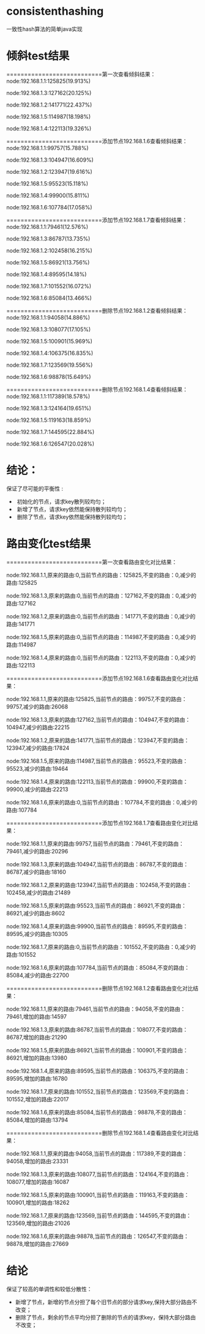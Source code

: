 # consistenthashing

一致性hash算法的简单java实现

# 倾斜test结果

===========================第一次查看倾斜结果：
node:192.168.1.1:125825(19.913%)

node:192.168.1.3:127162(20.125%)

node:192.168.1.2:141771(22.437%)

node:192.168.1.5:114987(18.198%)

node:192.168.1.4:122113(19.326%)

===========================添加节点192.168.1.6查看倾斜结果：
node:192.168.1.1:99757(15.788%)

node:192.168.1.3:104947(16.609%)

node:192.168.1.2:123947(19.616%)

node:192.168.1.5:95523(15.118%)

node:192.168.1.4:99900(15.811%)

node:192.168.1.6:107784(17.058%)

===========================添加节点192.168.1.7查看倾斜结果：
node:192.168.1.1:79461(12.576%)

node:192.168.1.3:86787(13.735%)

node:192.168.1.2:102458(16.215%)

node:192.168.1.5:86921(13.756%)

node:192.168.1.4:89595(14.18%)

node:192.168.1.7:101552(16.072%)

node:192.168.1.6:85084(13.466%)

===========================删除节点192.168.1.2查看倾斜结果：
node:192.168.1.1:94058(14.886%)

node:192.168.1.3:108077(17.105%)

node:192.168.1.5:100901(15.969%)

node:192.168.1.4:106375(16.835%)

node:192.168.1.7:123569(19.556%)

node:192.168.1.6:98878(15.649%)

===========================删除节点192.168.1.4查看倾斜结果：
node:192.168.1.1:117389(18.578%)

node:192.168.1.3:124164(19.651%)

node:192.168.1.5:119163(18.859%)

node:192.168.1.7:144595(22.884%)

node:192.168.1.6:126547(20.028%)

# 结论：

保证了尽可能的平衡性 :

- ​    初始化的节点，请求key散列较均匀；
- ​    新增了节点，请求key依然能保持散列较均匀；
- ​    删除了节点，请求key依然能保持散列较均匀；

# 路由变化test结果

===========================第一次查看路由变化对比结果：

node:192.168.1.1,原来的路由:0,当前节点的路由：125825,不变的路由：0,减少的路由:125825

node:192.168.1.3,原来的路由:0,当前节点的路由：127162,不变的路由：0,减少的路由:127162

node:192.168.1.2,原来的路由:0,当前节点的路由：141771,不变的路由：0,减少的路由:141771

node:192.168.1.5,原来的路由:0,当前节点的路由：114987,不变的路由：0,减少的路由:114987

node:192.168.1.4,原来的路由:0,当前节点的路由：122113,不变的路由：0,减少的路由:122113

===========================添加节点192.168.1.6查看路由变化对比结果：

node:192.168.1.1,原来的路由:125825,当前节点的路由：99757,不变的路由：99757,减少的路由:26068

node:192.168.1.3,原来的路由:127162,当前节点的路由：104947,不变的路由：104947,减少的路由:22215

node:192.168.1.2,原来的路由:141771,当前节点的路由：123947,不变的路由：123947,减少的路由:17824

node:192.168.1.5,原来的路由:114987,当前节点的路由：95523,不变的路由：95523,减少的路由:19464

node:192.168.1.4,原来的路由:122113,当前节点的路由：99900,不变的路由：99900,减少的路由:22213

node:192.168.1.6,原来的路由:0,当前节点的路由：107784,不变的路由：0,减少的路由:107784

===========================添加节点192.168.1.7查看路由变化对比结果：

node:192.168.1.1,原来的路由:99757,当前节点的路由：79461,不变的路由：79461,减少的路由:20296

node:192.168.1.3,原来的路由:104947,当前节点的路由：86787,不变的路由：86787,减少的路由:18160

node:192.168.1.2,原来的路由:123947,当前节点的路由：102458,不变的路由：102458,减少的路由:21489

node:192.168.1.5,原来的路由:95523,当前节点的路由：86921,不变的路由：86921,减少的路由:8602

node:192.168.1.4,原来的路由:99900,当前节点的路由：89595,不变的路由：89595,减少的路由:10305

node:192.168.1.7,原来的路由:0,当前节点的路由：101552,不变的路由：0,减少的路由:101552

node:192.168.1.6,原来的路由:107784,当前节点的路由：85084,不变的路由：85084,减少的路由:22700

===========================删除节点192.168.1.2查看路由变化对比结果：

node:192.168.1.1,原来的路由:79461,当前节点的路由：94058,不变的路由：79461,增加的路由:14597

node:192.168.1.3,原来的路由:86787,当前节点的路由：108077,不变的路由：86787,增加的路由:21290

node:192.168.1.5,原来的路由:86921,当前节点的路由：100901,不变的路由：86921,增加的路由:13980

node:192.168.1.4,原来的路由:89595,当前节点的路由：106375,不变的路由：89595,增加的路由:16780

node:192.168.1.7,原来的路由:101552,当前节点的路由：123569,不变的路由：101552,增加的路由:22017

node:192.168.1.6,原来的路由:85084,当前节点的路由：98878,不变的路由：85084,增加的路由:13794

===========================删除节点192.168.1.4查看路由变化对比结果：

node:192.168.1.1,原来的路由:94058,当前节点的路由：117389,不变的路由：94058,增加的路由:23331

node:192.168.1.3,原来的路由:108077,当前节点的路由：124164,不变的路由：108077,增加的路由:16087

node:192.168.1.5,原来的路由:100901,当前节点的路由：119163,不变的路由：100901,增加的路由:18262

node:192.168.1.7,原来的路由:123569,当前节点的路由：144595,不变的路由：123569,增加的路由:21026

node:192.168.1.6,原来的路由:98878,当前节点的路由：126547,不变的路由：98878,增加的路由:27669

# 结论

 保证了较高的单调性和较低分散性：

- ​    新增了节点，新增的节点分担了每个旧节点的部分请求key,保持大部分路由不改变；
- ​    删除了节点，剩余的节点平均分担了删除的节点的请求key，保持大部分路由不改变；
